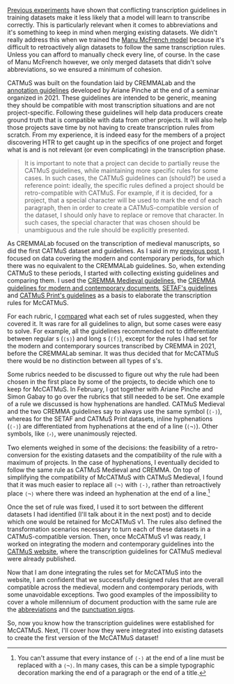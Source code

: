 <!--
.. title: 019 - The CATMuS Modern dataset #2
.. slug: 019
.. date: 2024-08-14 13:55:01 UTC-04:00
.. tags: CATMuS, HTR, guidelines
.. category: dataset
.. link: 
.. status:
.. description: 
.. type: text
-->

[Previous experiments](https://x.com/JMFradeRue/status/1730191566508060883) have shown that conflicting transcription guidelines in training datasets make it less likely that a model will learn to transcribe correctly. This is particularly relevant when it comes to abbreviations and it's something to keep in mind when merging existing datasets. We didn't really address this when we trained the [Manu McFrench model](https://inria.hal.science/hal-04094241) because it's difficult to retroactively align datasets to follow the same transcription rules. Unless you can afford to manually check every line, of course. In the case of Manu McFrench however, we only merged datasets that didn't solve abbreviations, so we ensured a minimum of cohesion.

CATMuS was built on the foundation laid by CREMMALab and the [annotation guidelines](https://hal.science/hal-03716526) developed by Ariane Pinche at the end of a seminar organized in 2021. These guidelines are intended to be generic, meaning they should be compatible with most transcription situations and are not project-specific. Following these guidelines will help data producers create ground truth that is compatible with data from other projects. It will also help those projects save time by not having to create transcription rules from scratch. From my experience, it is indeed easy for the members of a project discovering HTR to get caught up in the specifics of one project and forget what is and is not relevant (or even complicating) in the transcription phase.

> It is important to note that a project can decide to partially reuse the CATMuS guidelines, while maintaining more specific rules for some cases. In such cases, the CATMuS guidelines can (should?) be used a reference point: ideally, the specific rules defined a project should be retro-compatible with CATMuS. For example, if it is decided, for a project, that a special character will be used to mark the end of each paragraph, then in order to create a CATMuS-compatible version of the dataset, I should only have to replace or remove that character. In such cases, the special character that was chosen should be unambiguous and the rule should be explicitly presented.

As CREMMALab focused on the transcription of medieval manuscripts, so did the first CATMuS dataset and guidelines. As I said in my [previous post](../018/), I focused on data covering the modern and contemporary periods, for which there was no equivalent to the CREMMALab guidelines. So, when extending CATMuS to these periods, I started with collecting existing guidelines and comparing them. I used the [CREMMA Medieval guidelines](https://hal.science/hal-03697382), the [CREMMA guidelines for modern and contemporary documents](https://gist.github.com/alix-tz/6f89444521bf1cab0522da520f7e4ff4), [SETAF's guidelines](https://hal.science/hal-04281804) and [CATMuS Print's guidelines](https://hal.science/hal-04557457) as a basis to elaborate the transcription rules for McCATMuS.

For each rubric, I [compared](https://docs.google.com/spreadsheets/d/1bFE-rRk6ZwgIHqXAOgwPo1s1zwQ-UPTLPnzjaRmTMsk/edit?usp=sharing) what each set of rules suggested, when they covered it. It was rare for all guidelines to align, but some cases were easy to solve. For example, all the guidelines recommended not to differentiate between regular s (`⟨s⟩`) and long s (`⟨ſ⟩`), except for the rules I had set for the modern and contemporary sources transcribed by CREMMA in 2021, before the CREMMALab seminar. It was thus decided that for McCATMuS there would be no distinction between all types of s's.

Some rubrics needed to be discussed to figure out why the rule had been chosen in the first place by some of the projects, to decide which one to keep for McCATMuS. In February, I got together with Ariane Pinche and Simon Gabay to go over the rubrics that still needed to be set. One example of a rule we discussed is how hyphenations are handled. CATMuS Medieval and the two CREMMA guidelines say to always use the same symbol (`⟨-⟩`), whereas for the SETAF and CATMuS Print datasets, inline hyphenations (`⟨-⟩`) are differentiated from hyphenations at the end of a line (`⟨¬⟩`). Other symbols, like `⟨⸗⟩`, were unanimously rejected.

Two elements weighed in some of the decisions: the feasibility of a retro-conversion for the existing datasets and the compatibility of the rule with a maximum of projects. In the case of hyphenations, I eventually decided to follow the same rule as CATMuS Medieval and CREMMA. On top of simplifying the compatibility of McCATMuS with CATMuS Medieval, I found that it was much easier to replace all `⟨¬⟩` with `⟨-⟩`, rather than retroactively place `⟨¬⟩` where there was indeed an hyphenation at the end of a line.[^hyphen]

Once the set of rule was fixed, I used it to sort between the different datasets I had identified (I'll talk about it in the next post) and to decide which one would be retained for McCATMuS v1. The rules also defined the transformation scenarios necessary to turn each of these datasets in a CATMuS-compatible version. Then, once McCATMuS v1 was ready, I worked on integrating the modern and contemporary guidelines into the [CATMuS website](https://catmus-guidelines.github.io/), where the transcription guidelines for CATMuS medieval were already published.

Now that I am done integrating the rules set for McCATMuS into the website, I am confident that we successfully designed rules that are overall compatible across the medieval, modern and contemporary periods, with some unavoidable exceptions. Two good examples of the impossibility to cover a whole millennium of document production with the same rule are the [abbreviations](https://catmus-guidelines.github.io/html/guidelines/en/abbreviations.html) and the [punctuation signs](https://catmus-guidelines.github.io/html/guidelines/en/punctuation.html).

So, now you know how the transcription guidelines were established for McCATMuS. Next, I'll cover how they were integrated into existing datasets to create the first version of the McCATMuS dataset!


[^hyphen]: You can't assume that every instance of `⟨-⟩` at the end of a line must be replaced with a `⟨¬⟩`. In many cases, this can be a simple typographic decoration marking the end of a paragraph or the end of a title.
